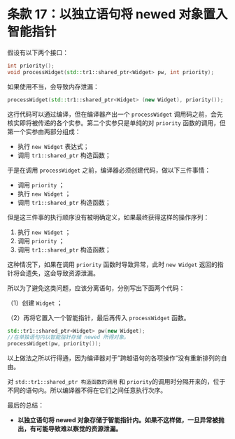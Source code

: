 # 条款 17：以独立语句将 newed 对象置入智能指针

假设有以下两个接口：

```c++
int priority();
void processWidget(std::tr1::shared_ptr<Widget> pw, int priority);
```

如果使用不当，会导致内存泄漏：

```c++
processWidget(std::tr1::shared_ptr<Widget> (new Widget), priority());
```

这行代码可以通过编译，但在编译器产出一个 `processWidget` 调用码之前，会先核实即将被传递的各个实参。第二个实参只是单纯的对 `priority` 函数的调用，但第一个实参由两部分组成：

- 执行 `new Widget` 表达式；
- 调用 `tr1::shared_ptr` 构造函数；

于是在调用 `processWidget` 之前，编译器必须创建代码，做以下三件事情：

- 调用 `priority` ；
- 执行 `new Widget` ；
- 调用 `tr1::shared_ptr` 构造函数；

但是这三件事的执行顺序没有被明确定义，如果最终获得这样的操作序列：

1. 执行 `new Widget` ；
2. 调用 `priority` ；
3. 调用 `tr1::shared_ptr` 构造函数；

这种情况下，如果在调用 `priority` 函数时导致异常，此时 `new Widget` 返回的指针将会遗失，这会导致资源泄漏。

所以为了避免这类问题，应该分离语句，分别写出下面两个代码：

（1）创建 `Widget` ；

（2）再将它置入一个智能指针，最后再传入 `processWidget` 函数。

```c++
std::tr1::shared_ptr<Widget> pw(new Widget);
//在单独语句内以智能指针存储 newed 所得对象。
processWidget(pw, priority());
```

以上做法之所以行得通，因为编译器对于”跨越语句的各项操作“没有重新排列的自由。

对 `std::tr1::shared_ptr 构造函数的调用`  和 `priority`的调用时分隔开来的，位于不同的语句内。所以编译器不得在它们之间任意执行次序。

最后的总结：

-  **以独立语句将 newed 对象存储于智能指针内。如果不这样做，一旦异常被抛出，有可能导致难以察觉的资源泄漏。**
